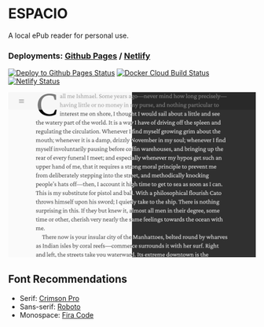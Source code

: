 # ESPACIO

A local ePub reader for personal use.

### Deployments: [Github Pages](https://m8524769.github.io/espacio/) / [Netlify](https://espacio.netlify.com/)


[![Deploy to Github Pages Status](https://github.com/m8524769/espacio/workflows/Deploy%20to%20Github%20Pages/badge.svg)](https://github.com/m8524769/espacio/actions?query=workflow%3A%22Deploy+to+Github+Pages%22)
[![Docker Cloud Build Status](https://img.shields.io/docker/cloud/build/m8524769/espacio?logo=docker&logoColor=white)](https://hub.docker.com/repository/docker/m8524769/espacio)
[![Netlify Status](https://api.netlify.com/api/v1/badges/0ec8510a-ab73-4c99-98c0-1d77c2e8fbfe/deploy-status)](https://app.netlify.com/sites/espacio/deploys)

![Showcase](./showcase.png)

## Font Recommendations

- Serif: [Crimson Pro](https://github.com/Fonthausen/CrimsonPro)
- Sans-serif: [Roboto](https://github.com/google/roboto)
- Monospace: [Fira Code](https://github.com/tonsky/FiraCode)
